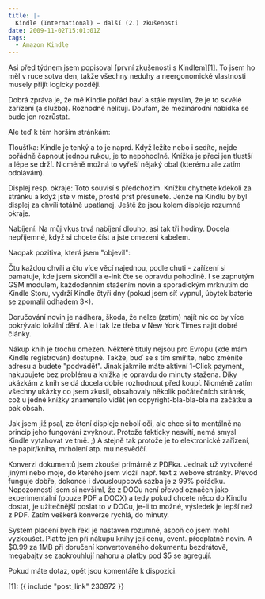 ```yaml
---
title: |-
  Kindle (International) – další (2.) zkušenosti
date: 2009-11-02T15:01:01Z
tags:
  - Amazon Kindle
---
```

Asi před týdnem jsem popisoval [první zkušenosti s Kindlem][1]. To jsem ho měl v ruce sotva den, takže všechny neduhy a neergonomické vlastnosti musely přijít logicky později.

Dobrá zpráva je, že mě Kindle pořád baví a stále myslím, že je to skvělé zařízení (a služba). Rozhodně nelituji. Doufám, že mezinárodní nabídka se bude jen rozrůstat.

Ale teď k těm horším stránkám:

Tloušťka: Kindle je tenký a to je naprd. Když ležíte nebo i sedíte, nejde pořádně čapnout jednou rukou, je to nepohodlné. Knížka je přeci jen tlustší a lépe se drží. Nicméně možná to vyřeší nějaký obal (kterému ale zatím odolávám).

Displej resp. okraje: Toto souvisí s předchozím. Knížku chytnete kdekoli za stránku a když jste v místě, prostě prst přesunete. Jenže na Kindlu by byl displej za chvíli totálně upatlanej. Ještě že jsou kolem displeje rozumné okraje.

Nabíjení: Na můj vkus trvá nabíjení dlouho, asi tak tři hodiny. Docela nepříjemné, když si chcete číst a jste omezeni kabelem.

Naopak pozitiva, která jsem "objevil":

Čtu každou chvíli a čtu více věcí najednou, podle chuti - zařízení si pamatuje, kde jsem skončil a e-ink čte se opravdu pohodlně. I se zapnutým GSM modulem, každodenním stažením novin a sporadickým mrknutím do Kindle Storu, vydrží Kindle čtyři dny (pokud jsem síť vypnul, úbytek baterie se zpomalil odhadem 3×).

Doručování novin je nádhera, škoda, že nelze (zatím) najít nic co by více pokrývalo lokální dění. Ale i tak lze třeba v New York Times najít dobré články.

Nákup knih je trochu omezen. Některé tituly nejsou pro Evropu (kde mám Kindle registrován) dostupné. Takže, buď se s tím smíříte, nebo změníte adresu a budete "podvádět".  Jinak jakmile máte aktivní 1-Click payment, nakupujete bez problému a knížka je opravdu do minuty stažena. Díky ukázkám z knih se dá docela dobře rozhodnout před koupí. Nicméně zatím všechny ukázky co jsem zkusil, obsahovaly několik počátečních stránek, což u jedné knížky znamenalo vidět jen copyright-bla-bla-bla na začátku a pak obsah.

Jak jsem již psal, ze čtení displeje nebolí oči, ale chce si to mentálně na princip jeho fungování zvyknout. Protože fakticky nesvítí, nemá smysl Kindle vytahovat ve tmě. ;) A stejně tak protože je to elektronické zařízení, ne papír/kniha, mrholení atp. mu nesvědčí.

Konverzi dokumentů jsem zkoušel primárně z PDFka. Jednak už vytvořené jinými nebo moje, do kterého jsem vložil např. text z webové stránky. Převod funguje dobře, dokonce i dvousloupcová sazba je z 99% pořádku. Nepozorností jsem si nevšiml, že z DOCu není převod označen jako experimentální (pouze PDF a DOCX) a tedy pokud chcete něco do Kindlu dostat, je užitečnější poslat to v DOCu, je-li to možné, výsledek je lepší než z PDF. Zatím veškerá konverze rychlá, do minuty.

Systém placení bych řekl je nastaven rozumně, aspoň co jsem mohl vyzkoušet. Platíte jen při nákupu knihy její cenu, event. předplatné novin. A $0.99 za 1MB při doručení konvertovaného dokumentu bezdrátově, megabajty se zaokrouhlují nahoru a platby pod $5 se agregují.

Pokud máte dotaz, opět jsou komentáře k dispozici.

[1]: {{ include "post_link" 230972 }}